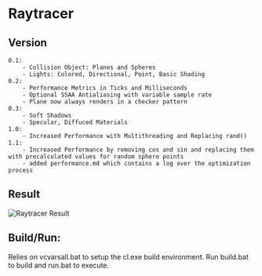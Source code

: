 # Raytracer
## Version
	0.1: 
		- Collision Object: Planes and Spheres
		- Lights: Colored, Directional, Point, Basic Shading
	0.2:
		- Performance Metrics in Ticks and Milliseconds
		- Optional SSAA Antialiasing with variable sample rate
		- Plane now always renders in a checker pattern
	0.3:
		- Soft Shadows
		- Specular, Diffuced Materials 
	1.0:
		- Increased Performance with Multithreading and Replacing rand()
	1.1:
		- Increased Performance by removing cos and sin and replacing them with precalculated values for random sphere points
		- added performance.md which contains a log over the optimization process

## Result
![Raytracer Result](https://github.com/Norskan/Portfolio/blob/master/RayTracer/run_tree/result.bmp?raw=true "Raytracer Result")


## Build/Run:
Relies on vcvarsall.bat to setup the cl.exe build environment.
Run build.bat to build and run.bat to execute.
